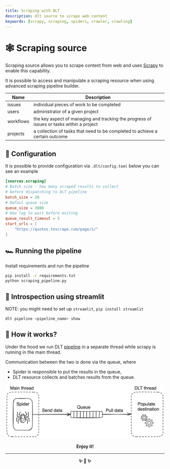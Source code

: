 ```yaml
---
title: Scraping with DLT
description: dlt source to scrape web content
keywords: [scrapy, scraping, spiders, crawler, crawling]
---
```


# 🕸️ Scraping source

Scraping source allows you to scrape content from web and uses [Scrapy](https://doc.scrapy.org/en/latest/)
to enable this capability.

It is possible to access and manipulate a scraping resource when using advanced scraping pipeline builder.

| Name      | Description                                                                              |
| --------- | ---------------------------------------------------------------------------------------- |
| issues    | individual pieces of work to be completed                                                |
| users     | administrator of a given project                                                         |
| workflows | the key aspect of managing and tracking the progress of issues or tasks within a project |
| projects  | a collection of tasks that need to be completed to achieve a certain outcome             |

## 🎲 Configuration

It is possible to provide configuration via `.dlt/config.toml` below you can see an example

```toml
[sources.scraping]
# Batch size - how many scraped results to collect
# before dispatching to DLT pipeline
batch_size = 20
# Defaul queue size
queue_size = 3000
# How log to wait before exiting
queue_result_timeout = 5
start_urls = [
    "https://quotes.toscrape.com/page/1/"
]
```

## 🏎️ Running the pipeline

Install requirements and run the pipeline

```sh
pip install -r requirements.txt
python scraping_pipeline.py
```

## 🧐 Introspection using streamlit

NOTE: you might need to set up `streamlit`, `pip install streamlit`

```sh
dlt pipeline <pipeline_name> show
```


## 🧠 How it works?

Under the hood we run DLT [pipeline](https://dlthub.com/docs/api_reference/pipeline) in a separate thread while scrapy is running in the main thread.

Communication between the two is done via the queue, where

* Spider is responsible to put the results in the queue,
* DLT resource collects and batches results from the queue.

![simple diagram](./diagram.png)

<p align="center"><strong>Enjoy it!<strong></p>
<hr>
<p align="center">✨ 🚀 ✨</p>
